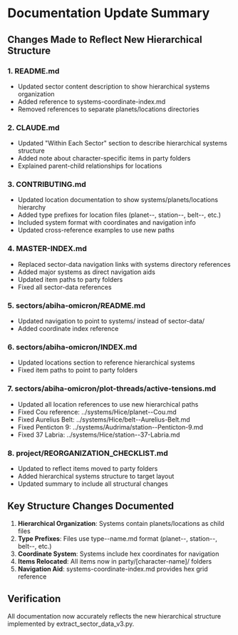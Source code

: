 # Documentation Update Summary

## Changes Made to Reflect New Hierarchical Structure

### 1. README.md
- Updated sector content description to show hierarchical systems organization
- Added reference to systems-coordinate-index.md
- Removed references to separate planets/locations directories

### 2. CLAUDE.md  
- Updated "Within Each Sector" section to describe hierarchical systems structure
- Added note about character-specific items in party folders
- Explained parent-child relationships for locations

### 3. CONTRIBUTING.md
- Updated location documentation to show systems/planets/locations hierarchy
- Added type prefixes for location files (planet--, station--, belt--, etc.)
- Included system format with coordinates and navigation info
- Updated cross-reference examples to use new paths

### 4. MASTER-INDEX.md
- Replaced sector-data navigation links with systems directory references
- Added major systems as direct navigation aids
- Updated item paths to party folders
- Fixed all sector-data references

### 5. sectors/abiha-omicron/README.md
- Updated navigation to point to systems/ instead of sector-data/
- Added coordinate index reference

### 6. sectors/abiha-omicron/INDEX.md
- Updated locations section to reference hierarchical systems
- Fixed item paths to point to party folders

### 7. sectors/abiha-omicron/plot-threads/active-tensions.md
- Updated all location references to use new hierarchical paths
- Fixed Cou reference: ../systems/Hice/planet--Cou.md
- Fixed Aurelius Belt: ../systems/Hice/belt--Aurelius-Belt.md
- Fixed Penticton 9: ../systems/Audrima/station--Penticton-9.md
- Fixed 37 Labria: ../systems/Hice/station--37-Labria.md

### 8. project/REORGANIZATION_CHECKLIST.md
- Updated to reflect items moved to party folders
- Added hierarchical systems structure to target layout
- Updated summary to include all structural changes

## Key Structure Changes Documented

1. **Hierarchical Organization**: Systems contain planets/locations as child files
2. **Type Prefixes**: Files use type--name.md format (planet--, station--, belt--, etc.)
3. **Coordinate System**: Systems include hex coordinates for navigation
4. **Items Relocated**: All items now in party/[character-name]/ folders
5. **Navigation Aid**: systems-coordinate-index.md provides hex grid reference

## Verification
All documentation now accurately reflects the new hierarchical structure implemented by extract_sector_data_v3.py.